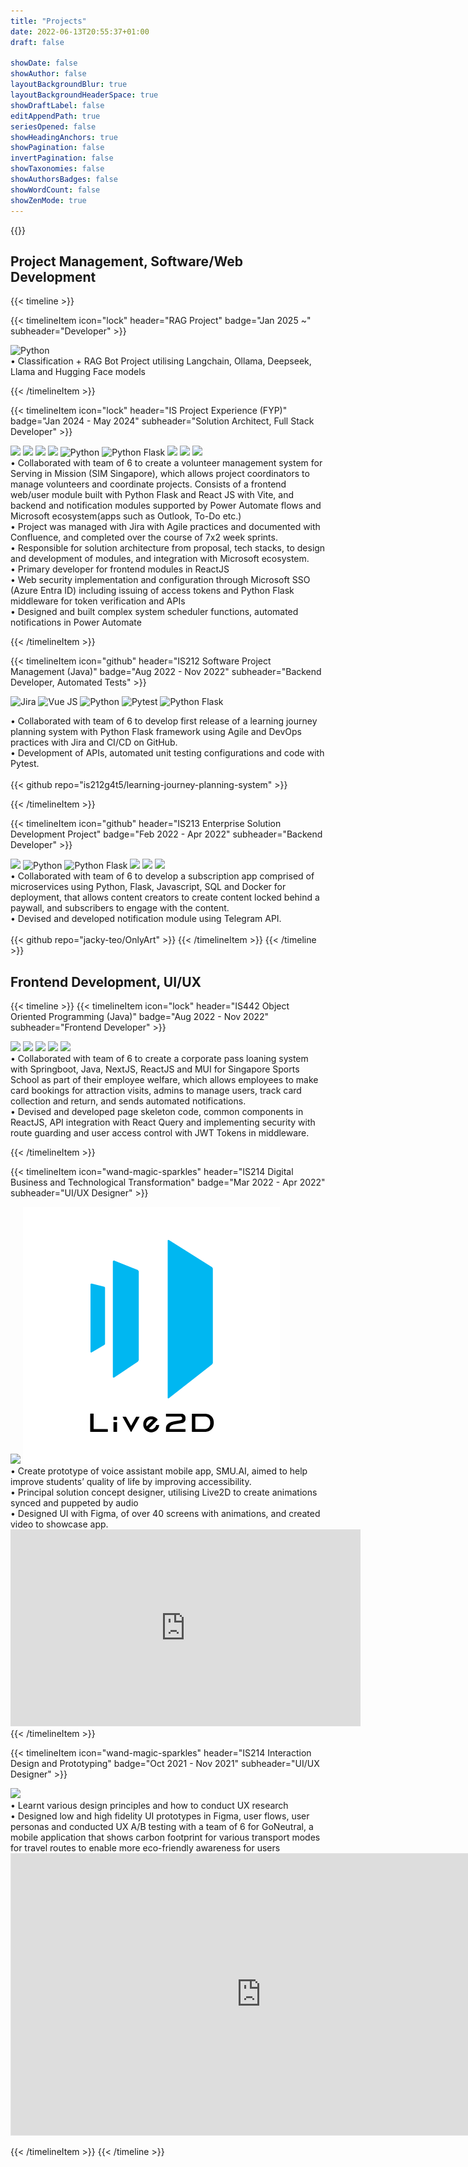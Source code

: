 ```yaml
---
title: "Projects"
date: 2022-06-13T20:55:37+01:00
draft: false

showDate: false
showAuthor: false
layoutBackgroundBlur: true
layoutBackgroundHeaderSpace: true
showDraftLabel: false
editAppendPath: true
seriesOpened: false
showHeadingAnchors: true
showPagination: false
invertPagination: false
showTaxonomies: false
showAuthorsBadges: false
showWordCount: false
showZenMode: true
---
```

{{<force-zenmode>}}

## Project Management, Software/Web Development
{{< timeline >}}

{{< timelineItem icon="lock" header="RAG Project" badge="Jan 2025 ~" subheader="Developer" >}}
<div class="tech-icons">
<img src="https://cdn.jsdelivr.net/gh/devicons/devicon@latest/icons/python/python-original-wordmark.svg" alt="Python"/>
</div>
• Classification + RAG Bot Project utilising Langchain, Ollama, Deepseek, Llama and Hugging Face models

{{< /timelineItem >}}

{{< timelineItem icon="lock" header="IS Project Experience (FYP)" badge="Jan 2024 - May 2024" subheader="Solution Architect, Full Stack Developer" >}}
<div class="tech-icons">
<img src="https://cdn.jsdelivr.net/gh/devicons/devicon@latest/icons/jira/jira-original-wordmark.svg" />
<img src="https://cdn.jsdelivr.net/gh/devicons/devicon@latest/icons/confluence/confluence-original-wordmark.svg" />
<img src="https://cdn.jsdelivr.net/gh/devicons/devicon@latest/icons/react/react-original-wordmark.svg" />
<img src="https://cdn.jsdelivr.net/gh/devicons/devicon@latest/icons/materialui/materialui-original.svg" /> 
<img src="https://cdn.jsdelivr.net/gh/devicons/devicon@latest/icons/python/python-original-wordmark.svg" alt="Python"/>
<img src="https://cdn.jsdelivr.net/gh/devicons/devicon@latest/icons/flask/flask-original.svg" alt="Python Flask"/>
<img src="https://cdn.jsdelivr.net/gh/devicons/devicon@latest/icons/azure/azure-original-wordmark.svg" />
<img src="https://cdn.jsdelivr.net/gh/devicons/devicon@latest/icons/cosmosdb/cosmosdb-original-wordmark.svg" /> 
<img src="https://cdn.jsdelivr.net/gh/devicons/devicon@latest/icons/amazonwebservices/amazonwebservices-original-wordmark.svg" />  
</div>
• Collaborated with team of 6 to create a volunteer management system for Serving in Mission (SIM Singapore), which allows project coordinators to manage volunteers and coordinate projects. Consists of a frontend web/user module built with Python Flask and React JS with Vite, and backend and notification modules supported by Power Automate flows and Microsoft ecosystem(apps such as Outlook, To-Do etc.)
<br>
• Project was managed with Jira with Agile practices and documented with Confluence, and completed over the course of 7x2 week sprints.
<br>
• Responsible for solution architecture from proposal, tech stacks, to design and development of modules, and integration with Microsoft ecosystem.  
<br>
• Primary developer for frontend modules in ReactJS  
<br>
• Web security implementation and configuration through Microsoft SSO (Azure Entra ID) including issuing of access tokens and Python Flask middleware for token verification and APIs  
<br>
• Designed and built complex system scheduler functions, automated notifications in Power Automate

{{< /timelineItem >}}

{{< timelineItem icon="github" header="IS212 Software Project Management (Java)" badge="Aug 2022 - Nov 2022" subheader="Backend Developer, Automated Tests" >}}

<div class="tech-icons">
<img src="https://cdn.jsdelivr.net/gh/devicons/devicon@latest/icons/jira/jira-original-wordmark.svg" alt="Jira"/>
<img src="https://cdn.jsdelivr.net/gh/devicons/devicon@latest/icons/vuejs/vuejs-original-wordmark.svg" alt="Vue JS"/>  
<img src="https://cdn.jsdelivr.net/gh/devicons/devicon@latest/icons/python/python-original-wordmark.svg" alt="Python"/>
<img src="https://cdn.jsdelivr.net/gh/devicons/devicon@latest/icons/pytest/pytest-original-wordmark.svg" alt="Pytest"/>
<img src="https://cdn.jsdelivr.net/gh/devicons/devicon@latest/icons/flask/flask-original.svg" alt="Python Flask"/>
</div>

•	Collaborated with team of 6 to develop first release of a learning journey planning system with Python Flask framework using Agile and DevOps practices with Jira and CI/CD on GitHub.
<br>
•	Development of APIs, automated unit testing configurations and code with Pytest.
<br>
<br>
{{< github repo="is212g4t5/learning-journey-planning-system" >}}

{{< /timelineItem >}}


{{< timelineItem icon="github" header="IS213 Enterprise Solution Development Project" badge="Feb 2022 - Apr 2022" subheader="Backend Developer" >}}
<div class="tech-icons">
<img src="https://cdn.jsdelivr.net/gh/devicons/devicon@latest/icons/vuejs/vuejs-original-wordmark.svg" />
<img src="https://cdn.jsdelivr.net/gh/devicons/devicon@latest/icons/python/python-original-wordmark.svg" alt="Python"/>
<img src="https://cdn.jsdelivr.net/gh/devicons/devicon@latest/icons/flask/flask-original.svg" alt="Python Flask"/>
<img src="https://cdn.jsdelivr.net/gh/devicons/devicon@latest/icons/mysql/mysql-original-wordmark.svg" />  
<img src="https://cdn.jsdelivr.net/gh/devicons/devicon@latest/icons/rabbitmq/rabbitmq-original-wordmark.svg" />
<img src="https://cdn.jsdelivr.net/gh/devicons/devicon@latest/icons/docker/docker-plain-wordmark.svg" />  
</div>
• Collaborated with team of 6 to develop a subscription app comprised of microservices using Python, Flask, Javascript, SQL and Docker for deployment, that allows content creators to create content locked behind a paywall, and subscribers to engage with the content.
<br>
• Devised and developed notification module using Telegram API.  
<br>
<br>
{{< github repo="jacky-teo/OnlyArt" >}}
{{< /timelineItem >}}
{{< /timeline >}}

## Frontend Development, UI/UX
{{< timeline >}}
{{< timelineItem icon="lock" header="IS442 Object Oriented Programming (Java)" badge="Aug 2022 - Nov 2022" subheader="Frontend Developer" >}}

<div class="tech-icons">
<img src="https://cdn.jsdelivr.net/gh/devicons/devicon@latest/icons/java/java-original-wordmark.svg" />
<img src="https://cdn.jsdelivr.net/gh/devicons/devicon@latest/icons/spring/spring-original-wordmark.svg" />
<img src="https://cdn.jsdelivr.net/gh/devicons/devicon@latest/icons/mysql/mysql-original-wordmark.svg" />
<img src="https://cdn.jsdelivr.net/gh/devicons/devicon@latest/icons/nextjs/nextjs-original-wordmark.svg" />
<img src="https://cdn.jsdelivr.net/gh/devicons/devicon@latest/icons/materialui/materialui-original.svg" />     
</div>
• Collaborated with team of 6 to create a corporate pass loaning system with Springboot, Java, NextJS, ReactJS and MUI for Singapore Sports School as part of their employee welfare, which allows employees to make card bookings for attraction visits, admins to manage users, track card collection and return, and sends automated notifications.
<br>
• Devised and developed page skeleton code, common components in ReactJS, API integration with React Query and implementing security with route guarding and user access control with JWT Tokens in middleware.


{{< /timelineItem >}}

{{< timelineItem icon="wand-magic-sparkles" header="IS214 Digital Business and Technological Transformation" badge="Mar 2022 - Apr 2022" subheader="UI/UX Designer" >}}
<div class="tech-icons"> 
<img src="https://cdn.jsdelivr.net/gh/devicons/devicon@latest/icons/figma/figma-original.svg" />
<img src="./images/Live2D_square.png" />
</div>
• Create prototype of voice assistant mobile app, SMU.AI, aimed to help improve students’ quality of life by improving accessibility.
<br>
• Principal solution concept designer, utilising Live2D to create animations synced and puppeted by audio
<br>
• Designed UI with Figma, of over 40 screens with animations, and created video to showcase app.
<br>
<span>
<iframe width="560" height="315" src="https://www.youtube.com/embed/-7wbLxnPB_U?si=hq2e9ZFsRzlEUi_h" title="YouTube video player" frameborder="0" allow="accelerometer; autoplay; clipboard-write; encrypted-media; gyroscope; picture-in-picture; web-share" referrerpolicy="strict-origin-when-cross-origin" allowfullscreen></iframe> 
{{< /timelineItem >}}


{{< timelineItem icon="wand-magic-sparkles" header="IS214 Interaction Design and Prototyping" badge="Oct 2021 - Nov 2021" subheader="UI/UX Designer" >}}
<div class="tech-icons"> 
<img src="https://cdn.jsdelivr.net/gh/devicons/devicon@latest/icons/figma/figma-original.svg" />
</div>
• Learnt various design principles and how to conduct UX research
<br>
• Designed low and high fidelity UI prototypes in Figma, user flows, user personas and conducted UX A/B testing with a team of 6 for GoNeutral, a mobile application that shows carbon footprint for various transport modes for travel routes to enable more eco-friendly awareness for users
<br>
<iframe style="border: 1px solid rgba(0, 0, 0, 0.1);" width="800" height="450" src="https://embed.figma.com/design/fw8ihlCCb643mZO94JuErC/GoNeutral-(Copy)?node-id=0-1&embed-host=share" allowfullscreen></iframe>
<span>

{{< /timelineItem >}}
{{< /timeline >}}
